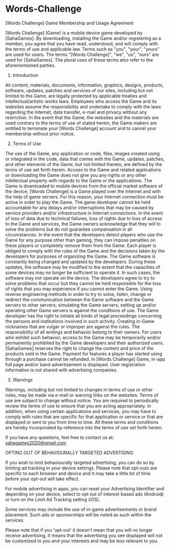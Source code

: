 # Words-Challenge

[Words Challenge] Game Membership and Usage Agreement

 

[Words Challenge] (Game) is a mobile device game developed by [SahaGames]. By downloading, installing the Game and/or registering as a member, you agree that you have read, understood, and will comply with the terms of use and applicable law. Terms such as "you", "your", "yours" are used for users. The terms "[Words Challenge]", "we", "us", "ours" are used for [SahaGames]. The plural uses of these terms also refer to the aforementioned parties.

 

1. Introduction

 

All content, materials, documents, information, graphics, designs, products, software, updates, patches and services of our sites, including but not limited to the Game, are legally protected by applicable treaties and intellectual/artistic works laws. Employees who access the Game and its websites assume the responsibility and undertake to comply with the laws regarding the Internet, data transfer, e-mail and privacy without any restriction. In the event that the Game, the websites and the materials are used contrary to the terms of use of stated herein, the Game makers are entitled to terminate your [Words Challenge] account and to cancel your membership without prior notice.

 

 

2. Terms of Use

 

The use of the Game, any application or code, files, images created using or integrated in the code, data that comes with the Game, updates, patches, and other elements of the Game, but not limited thereto, are defined by the terms of use set forth herein. Access to the Game and related applications or downloading the Game does not give you any rights or any other intellectual property with regards to the Game or the applications. The Game is downloaded to mobile devices from the official market software of the device. [Words Challenge] is a Game played over the Internet and with the help of game servers. For this reason, your Internet connection must be active in order to play the Game. The game developer cannot be held accountable for any delays and/or interruptions that may be caused by service providers and/or infrastructure in Internet connections. In the event of loss of data due to technical failures, loss of rights due to loss of access to the Game and services, the Game owners acknowledge that they will to solve the problems but do not guarantee compensation in all circumstances. In the event that the developers detect players who use the Game for any purpose other than gaming, they can impose penalties on these players or completely remove them from the Game. Each player is obliged to comply with the rules of the Game and the decisions taken by the developers for purposes of organizing the Game. The Game software is constantly being changed and updated by the developers. During these updates, the software may be modified to the extent that the capacities of some devices may no longer be sufficient to operate it. In such cases, the software may not operate on the device. The developers agree to try to solve problems that occur but they cannot be held responsible for the loss of rights that you may experience if you cannot enter the Game. Using reverse engineering methods in order to try to solve, listen, change or redirect the communication between the Game software and the Game servers to other servers; simulating the Game servers, setting up and/or operating other Game servers is against the conditions of use. The Game developer has the right to initiate all kinds of legal proceedings concerning the persons and institutions involved in such activity. Creating in-Game nicknames that are vulgar or improper are against the rules. The responsibility of all writings and behavior belong to their owners. For users who exhibit such behavior, access to the Game may be temporarily and/or permanently prohibited by the Game developers and their authorized users. [SahaGames] reserves the right to change the content and price of the products sold in the Game. Payment for features a player has started using through a purchase cannot be refunded. In [Words Challenge] Game, in-app full page and/or band advertisement is displayed. User registration information is not shared with advertising companies.

 

3. Warnings

 

Warnings, including but not limited to changes in terms of use or other rules, may be made via e-mail or warning links on the websites. Terms of use are subject to change without notice. You are required to periodically review the terms of use to ensure that you are acting appropriately. In addition, when using certain applications and services, you may have to comply with rules that are specific for that application or service or that are displayed or sent to you from time to time. All these terms and conditions are hereby incorporated by reference into the terms of use set forth herein.


If you have any questions, feel free to contact us at: sahagames2020@gmail.com

 

OPTING OUT OF BEHAVIOURALLY TARGETED ADVERTISING

If you wish to limit behaviourally targeted advertising, you can do so by limiting ad tracking in your device settings. Please note that opt-outs are specific to each browser and device and it may take a little bit of time before your opt-out will take effect.

For mobile advertising in apps, you can reset your Advertising Identifier and depending on your device, select to opt out of interest-based ads (Android) or turn on the Limit Ad Tracking setting (iOS).

Some services may include the use of in-game advertisements or brand placement. Such ads or sponsorships will be noted as such within the services.

Please note that if you 'opt-out' it doesn't mean that you will no longer receive advertising, it means that the advertising you see displayed will not be customized to you and your interests and may be less relevant to you.
